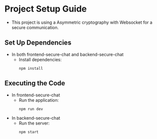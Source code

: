 # Project Setup Guide
  - This project is using a Asymmetric cryptography with Websocket for a secure communication.
## Set Up Dependencies
  - In both frontend-secure-chat and backend-secure-chat
    - Install dependencies:
      ```
      npm install
      ```

## Executing the Code
  - In frontend-secure-chat
    - Run the application:
      ```
      npm run dev
      ```
  - In backend-secure-chat
    - Run the server:
      ```
      npm start
      ```
